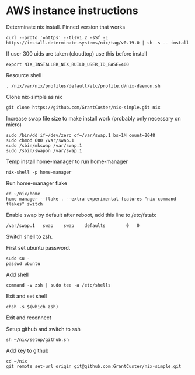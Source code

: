 # AWS instance instructions

Determinate nix install. Pinned version that works

```
curl --proto '=https' --tlsv1.2 -sSf -L https://install.determinate.systems/nix/tag/v0.19.0 | sh -s -- install
```

If user 300 uids are taken (cloudtop) use this before install

```
export NIX_INSTALLER_NIX_BUILD_USER_ID_BASE=400
```

Resource shell

```
. /nix/var/nix/profiles/default/etc/profile.d/nix-daemon.sh
```

Clone nix-simple as nix

```
git clone https://github.com/GrantCuster/nix-simple.git nix

```

Increase swap file size to make install work (probably only necessary on micro)

```
sudo /bin/dd if=/dev/zero of=/var/swap.1 bs=1M count=2048
sudo chmod 600 /var/swap.1
sudo /sbin/mkswap /var/swap.1
sudo /sbin/swapon /var/swap.1
```

Temp install home-manager to run home-manager

```
nix-shell -p home-manager
```

Run home-manager flake

```
cd ~/nix/home
home-manager --flake . --extra-experimental-features "nix-command flakes" switch
```

Enable swap by default after reboot, add this line to /etc/fstab:

```
/var/swap.1   swap    swap    defaults        0   0
```

Switch shell to zsh.

First set ubuntu password.

```
sudo su -
passwd ubuntu
```

Add shell

```
command -v zsh | sudo tee -a /etc/shells
```

Exit and set shell

```
chsh -s $(which zsh)
```

Exit and reconnect

Setup github and switch to ssh

```
sh ~/nix/setup/github.sh
```

Add key to github

```
cd ~/nix
git remote set-url origin git@github.com:GrantCuster/nix-simple.git
```
